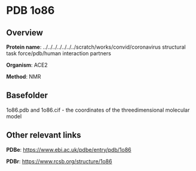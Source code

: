 # PDB 1o86

## Overview

**Protein name**: ../../../../../../../scratch/works/convid/coronavirus structural task force/pdb/human interaction partners

**Organism**: ACE2

**Method**: NMR



## Basefolder

1o86.pdb and 1o86.cif - the coordinates of the threedimensional molecular model



## Other relevant links 
**PDBe**:  https://www.ebi.ac.uk/pdbe/entry/pdb/1o86
 
**PDBr**: https://www.rcsb.org/structure/1o86 
